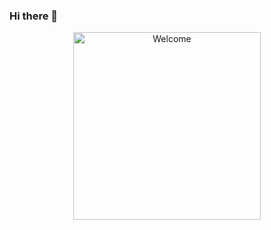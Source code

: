 ### Hi there 👋
<p align="center">
<img width="300" height="300" src="https://raw.githubusercontent.com/uguryilmaz235/uguryilmaz235/master/gif/welcome.gif" alt="Welcome">
</p>

<!--
**uguryilmaz235/uguryilmaz235** is a ✨ _special_ ✨ repository because its `README.md` (this file) appears on your GitHub profile.

Here are some ideas to get you started:

- 🔭 I’m currently working on ...
- 🌱 I’m currently learning ...
- 👯 I’m looking to collaborate on ...
- 🤔 I’m looking for help with ...
- 💬 Ask me about ...
- 📫 How to reach me: ...
- 😄 Pronouns: ...
- ⚡ Fun fact: ...
-->
